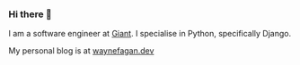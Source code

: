 ### Hi there 👋

I am a software engineer at [Giant](https://www.giantmade.com/). I specialise in Python, specifically Django.

My personal blog is at [waynefagan.dev](https://www.waynefagan.dev)

<!--
**Wayne-Fagan/wayne-fagan** is a ✨ _special_ ✨ repository because its `README.md` (this file) appears on your GitHub profile.

Here are some ideas to get you started:

- 🔭 I’m currently working on ...
- 🌱 I’m currently learning ...
- 👯 I’m looking to collaborate on ...
- 🤔 I’m looking for help with ...
- 💬 Ask me about ...
- 📫 How to reach me: ...
- 😄 Pronouns: ...
- ⚡ Fun fact: ...
-->
